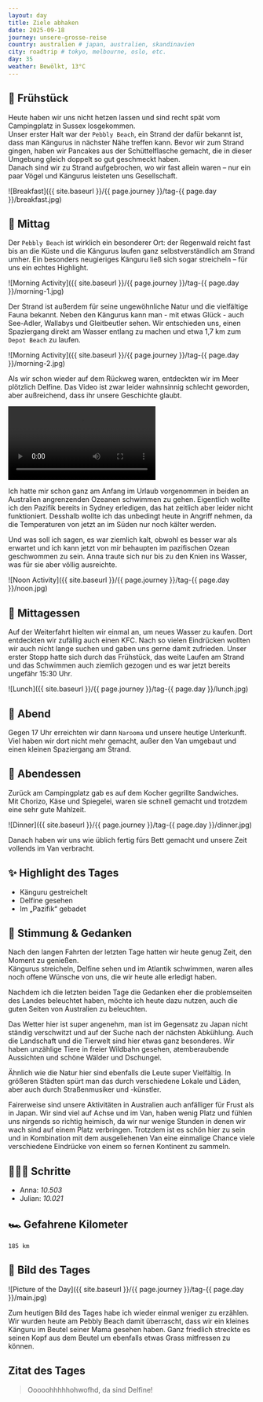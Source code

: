 ```yaml
---
layout: day
title: Ziele abhaken
date: 2025-09-18
journey: unsere-grosse-reise
country: australien # japan, australien, skandinavien
city: roadtrip # tokyo, melbourne, oslo, etc.
day: 35
weather: Bewölkt, 13°C
---
```


## 🥐 Frühstück

Heute haben wir uns nicht hetzen lassen und sind recht spät vom Campingplatz in Sussex losgekommen.  
Unser erster Halt war der `Pebbly Beach`, ein Strand der dafür bekannt ist, dass man Kängurus in nächster Nähe treffen kann.
Bevor wir zum Strand gingen, haben wir Pancakes aus der Schüttelflasche gemacht, die in dieser Umgebung gleich doppelt so gut geschmeckt haben.  
Danach sind wir zu Strand aufgebrochen, wo wir fast allein waren – nur ein paar Vögel und Kängurus leisteten uns Gesellschaft.  

![Breakfast]({{ site.baseurl }}/{{ page.journey }}/tag-{{ page.day }}/breakfast.jpg)

## 🌇 Mittag
Der `Pebbly Beach` ist wirklich ein besonderer Ort: der Regenwald reicht fast bis an die Küste und die Kängurus laufen ganz selbstverständlich am Strand umher.
Ein besonders neugieriges Känguru ließ sich sogar streicheln – für uns ein echtes Highlight.  

![Morning Activity]({{ site.baseurl }}/{{ page.journey }}/tag-{{ page.day }}/morning-1.jpg)

Der Strand ist außerdem für seine ungewöhnliche Natur und die vielfältige Fauna bekannt. Neben den Kängurus kann man - mit etwas Glück - auch See-Adler, Wallabys und Gleitbeutler sehen. Wir entschieden uns, einen Spaziergang direkt am Wasser entlang zu machen und etwa 1,7 km zum `Depot Beach` zu laufen.

![Morning Activity]({{ site.baseurl }}/{{ page.journey }}/tag-{{ page.day }}/morning-2.jpg)

Als wir schon wieder auf dem Rückweg waren, entdeckten wir im Meer plötzlich Delfine.
Das Video ist zwar leider wahnsinnig schlecht geworden, aber außreichend, dass ihr unsere Geschichte glaubt.  

<video controls>
  <source src="{{ site.baseurl }}/{{ page.journey }}/tag-{{ page.day }}/noon.mp4" type="video/mp4">
  Dein Browser unterstützt das Video-Tag nicht.
</video>

Ich hatte mir schon ganz am Anfang im Urlaub vorgenommen in beiden an Australien angrenzenden Ozeanen schwimmen zu gehen.
Eigentlich wollte ich den Pazifik bereits in Sydney erledigen, das hat zeitlich aber leider nicht funktioniert.
Desshalb wollte ich das unbedingt heute in Angriff nehmen, da die Temperaturen von jetzt an im Süden nur noch kälter werden.

Und was soll ich sagen, es war ziemlich kalt, obwohl es besser war als erwartet und ich kann jetzt von mir behaupten im pazifischen Ozean geschwommen zu sein. Anna traute sich nur bis zu den Knien ins Wasser, was für sie aber völlig ausreichte.

![Noon Activity]({{ site.baseurl }}/{{ page.journey }}/tag-{{ page.day }}/noon.jpg)

## 🍣 Mittagessen

Auf der Weiterfahrt hielten wir einmal an, um neues Wasser zu kaufen.
Dort entdeckten wir zufällig auch einen KFC.
Nach so vielen Eindrücken wollten wir auch nicht lange suchen und gaben uns gerne damit zufrieden.
Unser erster Stopp hatte sich durch das Frühstück, das weite Laufen am Strand und das Schwimmen auch ziemlich gezogen und es war jetzt bereits ungefähr 15:30 Uhr.

![Lunch]({{ site.baseurl }}/{{ page.journey }}/tag-{{ page.day }}/lunch.jpg)

## 🌙 Abend

Gegen 17 Uhr erreichten wir dann `Narooma` und unsere heutige Unterkunft.  
Viel haben wir dort nicht mehr gemacht, außer den Van umgebaut und einen kleinen Spaziergang am Strand.

## 🍜 Abendessen

Zurück am Campingplatz gab es auf dem Kocher gegrillte Sandwiches.  
Mit Chorizo, Käse und Spiegelei, waren sie schnell gemacht und trotzdem eine sehr gute Mahlzeit.

![Dinner]({{ site.baseurl }}/{{ page.journey }}/tag-{{ page.day }}/dinner.jpg)

Danach haben wir uns wie üblich fertig fürs Bett gemacht und unsere Zeit vollends im Van verbracht.

## ✨ Highlight des Tages

- Känguru gestreichelt  
- Delfine gesehen  
- Im „Pazifik“ gebadet  

## 💭 Stimmung & Gedanken

Nach den langen Fahrten der letzten Tage hatten wir heute genug Zeit, den Moment zu genießen.  
Kängurus streicheln, Delfine sehen und im Atlantik schwimmen, waren alles noch offene Wünsche von uns, die wir heute alle erledigt haben.

Nachdem ich die letzten beiden Tage die Gedanken eher die problemseiten des Landes beleuchtet haben, möchte ich heute dazu nutzen, auch die guten Seiten von Australien zu beleuchten.

Das Wetter hier ist super angenehm, man ist im Gegensatz zu Japan nicht ständig verschwitzt und auf der Suche nach der nächsten Abkühlung.
Auch die Landschaft und die Tierwelt sind hier etwas ganz besonderes.
Wir haben unzählige Tiere in freier Wildbahn gesehen, atemberaubende Aussichten und schöne Wälder und Dschungel.

Ähnlich wie die Natur hier sind ebenfalls die Leute super Vielfältig.
In größeren Städten spürt man das durch verschiedene Lokale und Läden, aber auch durch Straßenmusiker und -künstler.

Fairerweise sind unsere Aktivitäten in Australien auch anfälliger für Frust als in Japan.
Wir sind viel auf Achse und im Van, haben wenig Platz und fühlen uns nirgends so richtig heimisch, da wir nur wenige Stunden in denen wir wach sind auf einem Platz verbringen.
Trotzdem ist es schön hier zu sein und in Kombination mit dem ausgeliehenen Van eine einmalige Chance viele verschiedene Eindrücke von einem so fernen Kontinent zu sammeln.

## 🏃🏽‍♀️ Schritte

- Anna: _10.503_  
- Julian: _10.021_  

## 🏎️ Gefahrene Kilometer

`185 km`

## 📸 Bild des Tages

![Picture of the Day]({{ site.baseurl }}/{{ page.journey }}/tag-{{ page.day }}/main.jpg)

Zum heutigen Bild des Tages habe ich wieder einmal weniger zu erzählen.
Wir wurden heute am Pebbly Beach damit überrascht, dass wir ein kleines Känguru im Beutel seiner Mama gesehen haben.
Ganz friedlich streckte es seinen Kopf aus dem Beutel um ebenfalls etwas Grass mitfressen zu können. 

## Zitat des Tages

> Ooooohhhhhohwofhd, da sind Delfine!
